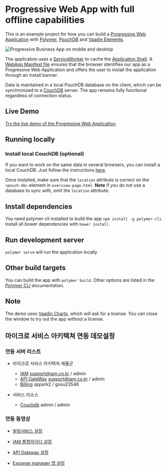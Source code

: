 # Progressive Web App with full offline capabilities

This is an example project for how you can build a [Progressive Web Application](https://infrequently.org/2015/06/progressive-apps-escaping-tabs-without-losing-our-soul/) with [Polymer](https://www.polymer-project.org/1.0/), [PouchDB](https://pouchdb.com/) and [Vaadin Elements](https://vaadin.com/elements).

![Progressive Business App on mobile and desktop](https://vaadin.com/documents/10187/11914215/demo-expense_manager/f254d03f-368c-4793-baa9-a46ad1ad6ea1?t=1452512389930)


The application uses a [ServiceWorker](https://github.com/slightlyoff/ServiceWorker/blob/master/explainer.md) to cache the [Application Shell](https://developers.google.com/web/updates/2015/11/app-shell?hl=en). A [WebApp Manifest file](https://developer.mozilla.org/en-US/docs/Web/Manifest) ensures that the browser identifies our app as a Progressive Web Application and offers the user to install the application through an install banner.

Data is maintained in a local PouchDB database on the client, which can be synchronized to a [CouchDB](http://couchdb.apache.org/) server. The app remains fully functional regardless of connection status.

## Live Demo
[Try the live demo of the Progressive Web Application](http://demo.vaadin.com/expense-manager).

## Running locally

### Install local CouchDB (optional)
If you want to work on the same data in several browsers, you can install a local CouchDB. Just follow the instructions [here](https://pouchdb.com/guides/setup-couchdb.html).

Once installed, make sure that the `location` attribute is correct on the `<pouch-db>` element in `overview-page.html`. **Note** If you do not use a database to sync with, omit the `location` attribute.

## Install dependencies
You need polymer-cli installed to build the app `npm install -g polymer-cli`.
Install all bower dependencies with `bower install`.

## Run development server
`polymer serve` will run the application locally

## Other build targets
You can build the app with `polymer build`. Other options are listed in the [Polymer CLI](https://www.polymer-project.org/1.0/docs/tools/polymer-cli) documentation.


## Note
The demo uses [Vaadin Charts](https://vaadin.com/charts), which will ask for a license. You can close the window to try out the app without a license.


## 마이크로 서비스 아키텍쳐 연동 데모설정

### 연동 서버 리스트

- 마이크로 서비스 아키텍쳐 제품군
    - [IAM](http://iam.uengine.io:8080) support@iam.co.kr / admin
    - [API GateWay](http://gw.uengine.io/service-console) support@iam.co.kr / admin
    - [Billing](http://billing.uengine.io/) sppark2 / gosu23546

- 서비스 리소스
    - [Coucbdb](http://iam.uengine.io:5984/_utils/fauxton) admin / admin
    
### 연동 동영상

- [빌링서비스 설정](https://youtu.be/PL9F7S6sG1A)

- [IAM 통합아이디 설정](https://youtu.be/eobfHgLBGAQ)

- [API Gateway 설정](https://youtu.be/SQYoAHll_ok)

- [Expanse manager 앱 설정](https://youtu.be/izc_c1N3xkw)


